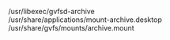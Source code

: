 /usr/libexec/gvfsd-archive  
/usr/share/applications/mount-archive.desktop  
/usr/share/gvfs/mounts/archive.mount  

